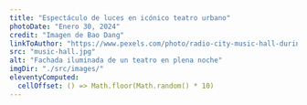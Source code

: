 ```yaml
---
title: "Espectáculo de luces en icónico teatro urbano"
photoDate: "Enero 30, 2024"
credit: "Imagen de Bao Dang"
linkToAuthor: "https://www.pexels.com/photo/radio-city-music-hall-during-night-time-3700369/"
src: "music-hall.jpg"
alt: "Fachada iluminada de un teatro en plena noche"
imgDir: "./src/images/"
eleventyComputed:
  cellOffset: () => Math.floor(Math.random() * 10)
---
```

